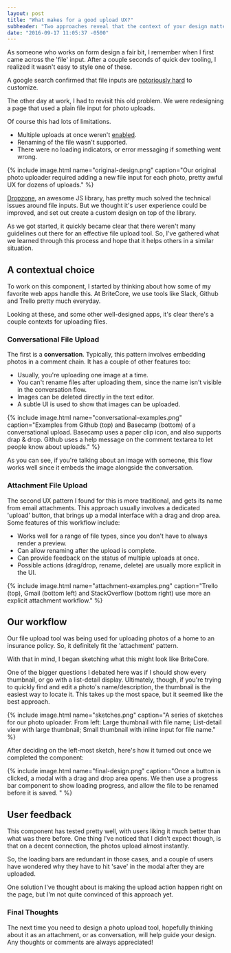 ```yaml
---
layout: post
title: "What makes for a good upload UX?"
subheader: "Two approaches reveal that the context of your design matters."
date: "2016-09-17 11:05:37 -0500"
---
```


As someone who works on form design a fair bit, I remember when I first came across the 'file' input. After a couple seconds of quick dev tooling, I realized it wasn't easy to style one of these.

A google search confirmed that file inputs are [notoriously hard](http://stackoverflow.com/questions/572768/styling-an-input-type-file-button) to customize.

The other day at work, I had to revisit this old problem. We were redesigning a page that used a plain file input for photo uploads.

Of course this had lots of limitations.

* Multiple uploads at once weren't [enabled](https://developer.mozilla.org/en-US/docs/Web/API/HTMLInputElement/multiple).
* Renaming of the file wasn't supported.
* There were no loading indicators, or error messaging if something went wrong.

{% include image.html name="original-design.png" caption="Our original photo uploader required adding a new file input for each photo, pretty awful UX for dozens of uploads." %}

[Dropzone](http://www.dropzonejs.com/), an awesome JS library, has pretty much solved the technical issues around file inputs. But we thought it's user experience could be improved, and set out create a custom design on top of the library.

As we got started, it quickly became clear that there weren't many guidelines out there for an effective file upload tool. So, I've gathered what we learned through this process and hope that it helps others in a similar situation.

## A contextual choice

To work on this component, I started by thinking about how some of my favorite web apps handle this. At BriteCore, we use tools like Slack, Github and Trello pretty much everyday.

Looking at these, and some other well-designed apps, it's clear there's a couple contexts for uploading files.

### Conversational File Upload

The first is a **conversation**. Typically, this pattern involves embedding photos in a comment chain. It has a couple of other features too:

* Usually, you're uploading one image at a time.
* You can't rename files after uploading them, since the name isn't visible in the conversation flow.
* Images can be deleted directly in the text editor.
* A subtle UI is used to show that images can be uploaded.

{% include image.html name="conversational-examples.png" caption="Examples from Github (top) and Basecamp (bottom) of a conversational upload. Basecamp uses a paper clip icon, and also supports drap & drop. Github uses a help message on the comment textarea to let people know about uploads." %}

As you can see, if you're talking about an image with someone, this flow works well since it embeds the image alongside the conversation.

### Attachment File Upload

The second UX pattern I found for this is more traditional, and gets its name from email attachments. This approach usually involves a dedicated 'upload' button, that brings up a modal interface with a drag and drop area. Some features of this workflow include:

* Works well for a range of file types, since you don't have to always render a preview.
* Can allow renaming after the upload is complete.
* Can provide feedback on the status of multiple uploads at once.
* Possible actions (drag/drop, rename, delete) are usually more explicit in the UI.

{% include image.html name="attachment-examples.png" caption="Trello (top), Gmail (bottom left) and StackOverflow (bottom right) use more an explicit attachment workflow." %}

## Our workflow

Our file upload tool was being used for uploading photos of a home to an insurance policy. So, it definitely fit the 'attachment' pattern.

With that in mind, I began sketching what this might look like BriteCore.

One of the bigger questions I debated here was if I should show every thumbnail, or go with a list-detail display. Ultimately, though, if you're trying to quickly find and edit a photo's name/description, the thumbnail is the easiest way to locate it. This takes up the most space, but it seemed like the best approach.

{% include image.html name="sketches.png" caption="A series of sketches for our photo uploader. From left: Large thumbnail with file name; List-detail view with large thumbnail; Small thumbnail with inline input for file name." %}

After deciding on the left-most sketch, here's how it turned out once we completed the component:

{% include image.html name="final-design.png" caption="Once a button is clicked, a modal with a drag and drop area opens. We then use a progress bar component to show loading progress, and allow the file to be renamed before it is saved. " %}

## User feedback

This component has tested pretty well, with users liking it much better than what was there before. One thing I've noticed that I didn't expect though, is that on a decent connection, the photos upload almost instantly.

So, the loading bars are redundant in those cases, and a couple of users have wondered why they have to hit 'save' in the modal after they are uploaded.

One solution I've thought about is making the upload action happen right on the page, but I'm not quite convinced of this approach yet.

### Final Thoughts

The next time you need to design a photo upload tool, hopefully thinking about it as an attachment, or as conversation, will help guide your design. Any thoughts or comments are always appreciated!
